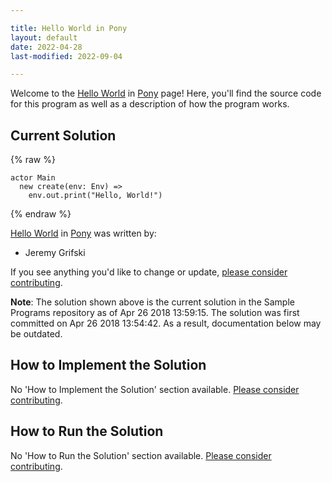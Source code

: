 ```yaml
---

title: Hello World in Pony
layout: default
date: 2022-04-28
last-modified: 2022-09-04

---
```


Welcome to the [Hello World](https://sampleprograms.io/projects/hello-world) in [Pony](https://sampleprograms.io/languages/pony) page! Here, you'll find the source code for this program as well as a description of how the program works.

## Current Solution

{% raw %}

```pony
actor Main
  new create(env: Env) =>
    env.out.print("Hello, World!")
```

{% endraw %}

[Hello World](https://sampleprograms.io/projects/hello-world) in [Pony](https://sampleprograms.io/languages/pony) was written by:

- Jeremy Grifski

If you see anything you'd like to change or update, [please consider contributing](https://github.com/TheRenegadeCoder/sample-programs).

**Note**: The solution shown above is the current solution in the Sample Programs repository as of Apr 26 2018 13:59:15. The solution was first committed on Apr 26 2018 13:54:42. As a result, documentation below may be outdated.

## How to Implement the Solution

No 'How to Implement the Solution' section available. [Please consider contributing](https://github.com/TheRenegadeCoder/sample-programs-website).

## How to Run the Solution

No 'How to Run the Solution' section available. [Please consider contributing](https://github.com/TheRenegadeCoder/sample-programs-website).